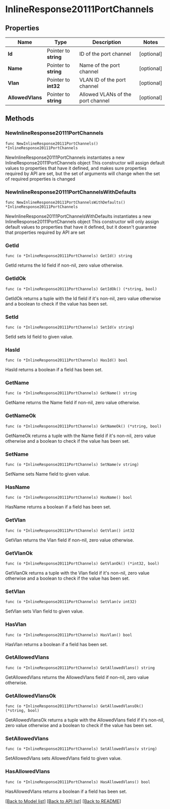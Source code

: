 # InlineResponse20111PortChannels

## Properties

Name | Type | Description | Notes
------------ | ------------- | ------------- | -------------
**Id** | Pointer to **string** | ID of the port channel | [optional] 
**Name** | Pointer to **string** | Name of the port channel | [optional] 
**Vlan** | Pointer to **int32** | VLAN ID of the port channel | [optional] 
**AllowedVlans** | Pointer to **string** | Allowed VLANs of the port channel | [optional] 

## Methods

### NewInlineResponse20111PortChannels

`func NewInlineResponse20111PortChannels() *InlineResponse20111PortChannels`

NewInlineResponse20111PortChannels instantiates a new InlineResponse20111PortChannels object
This constructor will assign default values to properties that have it defined,
and makes sure properties required by API are set, but the set of arguments
will change when the set of required properties is changed

### NewInlineResponse20111PortChannelsWithDefaults

`func NewInlineResponse20111PortChannelsWithDefaults() *InlineResponse20111PortChannels`

NewInlineResponse20111PortChannelsWithDefaults instantiates a new InlineResponse20111PortChannels object
This constructor will only assign default values to properties that have it defined,
but it doesn't guarantee that properties required by API are set

### GetId

`func (o *InlineResponse20111PortChannels) GetId() string`

GetId returns the Id field if non-nil, zero value otherwise.

### GetIdOk

`func (o *InlineResponse20111PortChannels) GetIdOk() (*string, bool)`

GetIdOk returns a tuple with the Id field if it's non-nil, zero value otherwise
and a boolean to check if the value has been set.

### SetId

`func (o *InlineResponse20111PortChannels) SetId(v string)`

SetId sets Id field to given value.

### HasId

`func (o *InlineResponse20111PortChannels) HasId() bool`

HasId returns a boolean if a field has been set.

### GetName

`func (o *InlineResponse20111PortChannels) GetName() string`

GetName returns the Name field if non-nil, zero value otherwise.

### GetNameOk

`func (o *InlineResponse20111PortChannels) GetNameOk() (*string, bool)`

GetNameOk returns a tuple with the Name field if it's non-nil, zero value otherwise
and a boolean to check if the value has been set.

### SetName

`func (o *InlineResponse20111PortChannels) SetName(v string)`

SetName sets Name field to given value.

### HasName

`func (o *InlineResponse20111PortChannels) HasName() bool`

HasName returns a boolean if a field has been set.

### GetVlan

`func (o *InlineResponse20111PortChannels) GetVlan() int32`

GetVlan returns the Vlan field if non-nil, zero value otherwise.

### GetVlanOk

`func (o *InlineResponse20111PortChannels) GetVlanOk() (*int32, bool)`

GetVlanOk returns a tuple with the Vlan field if it's non-nil, zero value otherwise
and a boolean to check if the value has been set.

### SetVlan

`func (o *InlineResponse20111PortChannels) SetVlan(v int32)`

SetVlan sets Vlan field to given value.

### HasVlan

`func (o *InlineResponse20111PortChannels) HasVlan() bool`

HasVlan returns a boolean if a field has been set.

### GetAllowedVlans

`func (o *InlineResponse20111PortChannels) GetAllowedVlans() string`

GetAllowedVlans returns the AllowedVlans field if non-nil, zero value otherwise.

### GetAllowedVlansOk

`func (o *InlineResponse20111PortChannels) GetAllowedVlansOk() (*string, bool)`

GetAllowedVlansOk returns a tuple with the AllowedVlans field if it's non-nil, zero value otherwise
and a boolean to check if the value has been set.

### SetAllowedVlans

`func (o *InlineResponse20111PortChannels) SetAllowedVlans(v string)`

SetAllowedVlans sets AllowedVlans field to given value.

### HasAllowedVlans

`func (o *InlineResponse20111PortChannels) HasAllowedVlans() bool`

HasAllowedVlans returns a boolean if a field has been set.


[[Back to Model list]](../README.md#documentation-for-models) [[Back to API list]](../README.md#documentation-for-api-endpoints) [[Back to README]](../README.md)



